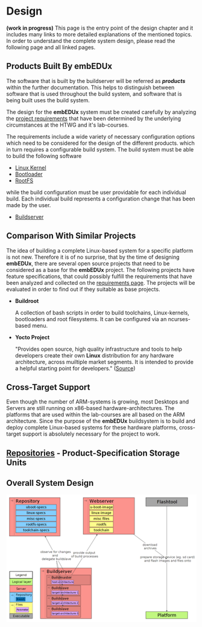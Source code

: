 # Design
**(work in progress)**
This page is the entry point of the design chapter and it includes many links to
more detailed explanations of the mentioned topics. In order to understand the
complete system design, please read the following page and all linked pages.


## Products Built By **embEDUx** 
The software that is built by the buildserver will be
referred as ***products*** within the further documentation. This helps to
distinguish between software that is used throughout the build system, and
software that is being built uses the build system.

The design for the **embEDUx** system must be created carefully by analyzing the
[project requirements](requirements.md) that have been determined by the
underlying circumstances at the HTWG and it's lab-courses. 

The requirements include a wide variety of necessary configuration options which
need to be considered for the design of the different products.
which in turn requires a configurable build system. The build system must be
able to build the following software

* [Linux Kernel](design/linux.md)
* [Bootloader](design/bootloader.md)
* [RootFS](design/rootfs.md)

while the build configuration must be user providable for each individual build.
Each individual build represents a configuration change that has been made by
the user.

* [Buildserver](design/buildserver)

## Comparison With Similar Projects
The idea of building a complete Linux-based system for a specific platform is
not new. Therefore it is of no surprise, that by the time of designing
**embEDUx**, there are several open source projects that need to be considered
as a base for the **embEDUx** project. The following projects have feature
specifications, that could possibly fulfill the requirements that have been
analyzed and collected on the [requirements page](requirements.md).  The
projects will be evaluated in order to find out if they suitable as base
projects.

* **Buildroot**

    A collection of bash scripts in order to build toolchains, Linux-kernels,
    bootloaders and root filesystems. It can be configured via an ncurses-based
    menu.

* **Yocto Project**

    "Provides open source, high quality infrastructure and tools to help
    developers create their own **Linux** distribution for any hardware
    architecture, across muiltiple market segments. It is intended to provide a
    helpful starting point for developers."
    ([Source](https://wiki.yoctoproject.org/wiki/FAQ#What_is_the_Yocto_Project.3F))
    

## Cross-Target Support
Even though the number of ARM-systems is growing, most Desktops and Servers are
still running on x86-based hardware-architectures. The platforms that are used
within the lab-courses are all based on the ARM architecture. Since the purpose
of the **embEDUx** buildsystem is to build and deploy complete Linux-based
systems for these hardware platforms, cross-target support is absolutely
necessary for the project to work.

## [Repositories](design/repositories.md) - Product-Specification Storage Units

## Overall System Design
[![](background/design/img/design.png)](background/design/img/design.png)
